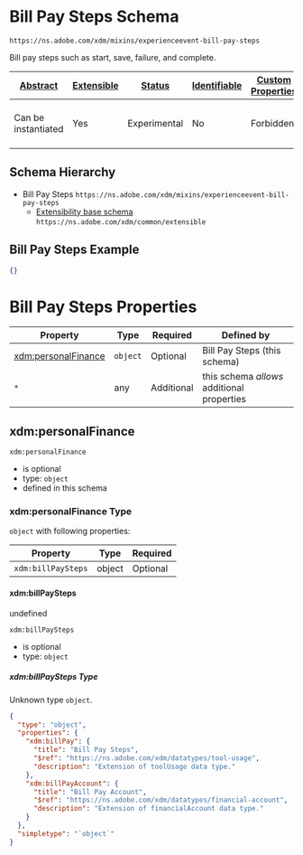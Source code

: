 
# Bill Pay Steps Schema

```
https://ns.adobe.com/xdm/mixins/experienceevent-bill-pay-steps
```

Bill pay steps such as start, save, failure, and complete.

| [Abstract](../../../abstract.md) | [Extensible](../../../extensions.md) | [Status](../../../status.md) | [Identifiable](../../../id.md) | [Custom Properties](../../../extensions.md) | [Additional Properties](../../../extensions.md) | Defined In |
|----------------------------------|--------------------------------------|------------------------------|--------------------------------|---------------------------------------------|-------------------------------------------------|------------|
| Can be instantiated | Yes | Experimental | No | Forbidden | Permitted | [mixins/experience-event/experienceevent-bill-pay-steps.schema.json](mixins/experience-event/experienceevent-bill-pay-steps.schema.json) |
## Schema Hierarchy

* Bill Pay Steps `https://ns.adobe.com/xdm/mixins/experienceevent-bill-pay-steps`
  * [Extensibility base schema](../../datatypes/extensible.schema.md) `https://ns.adobe.com/xdm/common/extensible`


## Bill Pay Steps Example
```json
{}
```

# Bill Pay Steps Properties

| Property | Type | Required | Defined by |
|----------|------|----------|------------|
| [xdm:personalFinance](#xdmpersonalfinance) | `object` | Optional | Bill Pay Steps (this schema) |
| `*` | any | Additional | this schema *allows* additional properties |

## xdm:personalFinance


`xdm:personalFinance`
* is optional
* type: `object`
* defined in this schema

### xdm:personalFinance Type


`object` with following properties:


| Property | Type | Required |
|----------|------|----------|
| `xdm:billPaySteps`| object | Optional |



#### xdm:billPaySteps

undefined

`xdm:billPaySteps`
* is optional
* type: `object`

##### xdm:billPaySteps Type

Unknown type `object`.

```json
{
  "type": "object",
  "properties": {
    "xdm:billPay": {
      "title": "Bill Pay Steps",
      "$ref": "https://ns.adobe.com/xdm/datatypes/tool-usage",
      "description": "Extension of toolUsage data type."
    },
    "xdm:billPayAccount": {
      "title": "Bill Pay Account",
      "$ref": "https://ns.adobe.com/xdm/datatypes/financial-account",
      "description": "Extension of financialAccount data type."
    }
  },
  "simpletype": "`object`"
}
```









